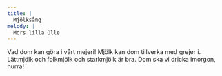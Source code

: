 ```yaml
---
title: |
  Mjölksång
melody: |
  Mors lilla Olle
---
```

Vad dom kan göra i vårt mejeri!
Mjölk kan dom tillverka med grejer i.
Lättmjölk och folkmjölk och starkmjölk är bra.
Dom ska vi dricka imorgon, hurra!